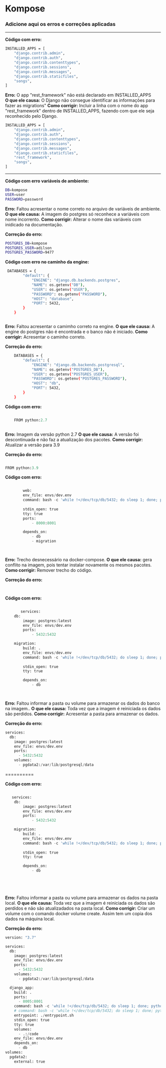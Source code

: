 # Kompose

### Adicione aqui os erros e correções aplicadas


---
**Código com erro:**  
```sh
INSTALLED_APPS = [
    "django.contrib.admin",
    "django.contrib.auth",
    "django.contrib.contenttypes",
    "django.contrib.sessions",
    "django.contrib.messages",
    "django.contrib.staticfiles",    
    "songs",
]
```
**Erro:** O app "rest_framework" não está declarado em INSTALLED_APPS  
**O que ele causa:** O Django não consegue identificar as informações para fazer as migrations"
**Como corrigir:** Incluir a linha com o nome do app "rest_framework" dentro de INSTALLED_APPS, fazendo com que ele seja reconhecido pelo Django.

```sh
INSTALLED_APPS = [
    "django.contrib.admin",
    "django.contrib.auth",
    "django.contrib.contenttypes",
    "django.contrib.sessions",
    "django.contrib.messages",
    "django.contrib.staticfiles",
    "rest_framework",
    "songs",
]
```
---

**Código com erro variáveis de ambiente:**  
```sh
DB=kompose
USER=user
PASSWORD=password

```
**Erro:** Faltou acresentar o nome correto no arquivo de variáveis de ambiente. 
**O que ele causa:** A imagem do postgres só reconhece a variáveis com nome incorrento.
**Como corrigir:** Alterar o nome das variáveis com inidicado na documentação.

**Correção do erro:**
```sh
POSTGRES_DB=kompose
POSTGRES_USER=adilson
POSTGRES_PASSWORD=9477

```

**Código com erro no caminho da engine:**  
```sh
 DATABASES = {
        "default": {
            "ENGINE": "django.db.backends.postgres",
            "NAME": os.getenv("DB"),
            "USER": os.getenv("USER"),
            "PASSWORD": os.getenv("PASSWORD"),
            "HOST": "database",
            "PORT": 5432,
        }
    }



```
**Erro:** Faltou acresentar o camimho correto na engine. 
**O que ele causa:** A engine do postgres não é encontrada e o banco não é iniciado.
**Como corrigir:** Acresentar o caminho correto.

**Correção do erro:**
```sh
    DATABASES = {
        "default": {
            "ENGINE": "django.db.backends.postgresql",
            "NAME": os.getenv("POSTGRES_DB"),
            "USER": os.getenv("POSTGRES_USER"),
            "PASSWORD": os.getenv("POSTGRES_PASSWORD"),
            "HOST": "db",
            "PORT": 5432,
        }
    }

```


**Código com erro:**  
```python

    FROM python:2.7
    
```
**Erro:** Imagem da versão python 2.7 
**O que ele causa:** A versão foi descontinuada e não faz a atualização dos pacotes.
**Como corrigir:** Atualizar a versão para 3.9

**Correção do erro:**
``` python

FROM python:3.9

```



**Código com erro:**  
```python

        web:
        env_file: envs/dev.env
        command: bash -c 'while !</dev/tcp/db/5432; do sleep 1; done; python manage.py runserver 0.0.0.0:8000'
        
        stdin_open: true
        tty: true
        ports:
            - 8000:8001

        depends_on:
            - db
            - migration

    
```
**Erro:** Trecho desnecessário na docker-compose.
**O que ele causa:** gera conflito na imagem, pois tentar instalar novamente os mesmos pacotes.
**Como corrigir:** Remover trecho do código.

**Correção do erro:**
``` python



```


**Código com erro:**  
```python

       services:
    db:
        image: postgres:latest
        env_file: envs/dev.env
        ports:
            - 5432:5432

    migration:
        build: .
        env_file: envs/dev.env
        command: bash -c 'while !</dev/tcp/db/5432; do sleep 1; done; python manage.py migrate'
        
        stdin_open: true
        tty: true

        depends_on:
            - db

    
```
**Erro:** Faltou informar a pasta ou volume para armazenar os dados do banco na imagem..
**O que ele causa:** Toda vez que a imagem é reiniciada os dados são perdidos.
**Como corrigir:** Acresentar a pasta para armazenar os dados.

**Correção do erro:**
``` python
services:
  db:
    image: postgres:latest
    env_file: envs/dev.env
    ports:
      - 5432:5432
    volumes:
      - pgdata2:/var/lib/postgresql/data


```
==========

**Código com erro:**  
```python

   services:
    db:
        image: postgres:latest
        env_file: envs/dev.env
        ports:
            - 5432:5432

    migration:
        build: .
        env_file: envs/dev.env
        command: bash -c 'while !</dev/tcp/db/5432; do sleep 1; done; python manage.py migrate'
        
        stdin_open: true
        tty: true

        depends_on:
            - db



    
```
**Erro:** Faltou informar a pasta ou volume para armazenar os dados na pasta local.
**O que ele causa:** Toda vez que a imagem é reiniciada os dados são perdidos e não são atualizadados na pasta local.
**Como corrigir:** Criar um volume  com o comando docker volume create. Assim tem um copia dos dados na máquina local.

**Correção do erro:**
``` python
version: "3.7"

services:
  db:
    image: postgres:latest
    env_file: envs/dev.env
    ports:
      - 5432:5432
    volumes:
      - pgdata2:/var/lib/postgresql/data

  django_app:
    build: .
    ports:
      - 8005:8001
    command: bash -c 'while !</dev/tcp/db/5432; do sleep 1; done; python manage.py runserver 0.0.0.0:8001'
    # command: bash -c 'while !</dev/tcp/db/5432; do sleep 1; done; python manage.py migrate'
    entrypoint: ./entrypoint.sh
    stdin_open: true
    tty: true
    volumes:
      - .:/code
    env_file: envs/dev.env
    depends_on:
      - db
volumes:
  pgdata2:
    external: true


```